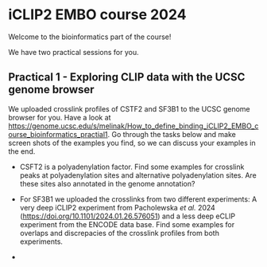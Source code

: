 # iCLIP2 EMBO course 2024

Welcome to the bioinformatics part of the course! 

We have two practical sessions for you.

## Practical 1 - Exploring CLIP data with the UCSC genome browser

We uploaded crosslink profiles of CSTF2 and SF3B1 to the UCSC genome browser for you. Have a look at https://genome.ucsc.edu/s/melinak/How_to_define_binding_iCLIP2_EMBO_course_bioinformatics_practial1. Go through the tasks below and make screen shots of the examples you find, so we can discuss your examples in the end.

- CSFT2 is a polyadenylation factor. Find some examples for crosslink peaks at polyadenylation sites and alternative polyadenylation sites. Are these sites also annotated in the genome annotation?

- For SF3B1 we uploaded the crosslinks from two different experiments: A very deep iCLIP2 experiment from Pacholewska *et al.* 2024 (https://doi.org/10.1101/2024.01.26.576051) and a less deep eCLIP experiment from the ENCODE data base. Find some examples for overlaps and discrepacies of the crosslink profiles from both experiments.

- 
